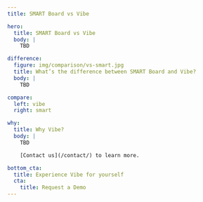 ```yaml
---
title: SMART Board vs Vibe

hero:
  title: SMART Board vs Vibe
  body: |
    TBD

difference:
  figure: img/comparison/vs-smart.jpg
  title: What’s the difference between SMART Board and Vibe?
  body: |
    TBD

compare:
  left: vibe
  right: smart

why:
  title: Why Vibe?
  body: |
    TBD

    [Contact us](/contact/) to learn more.

bottom_cta:
  title: Experience Vibe for yourself
  cta:
    title: Request a Demo
---
```

